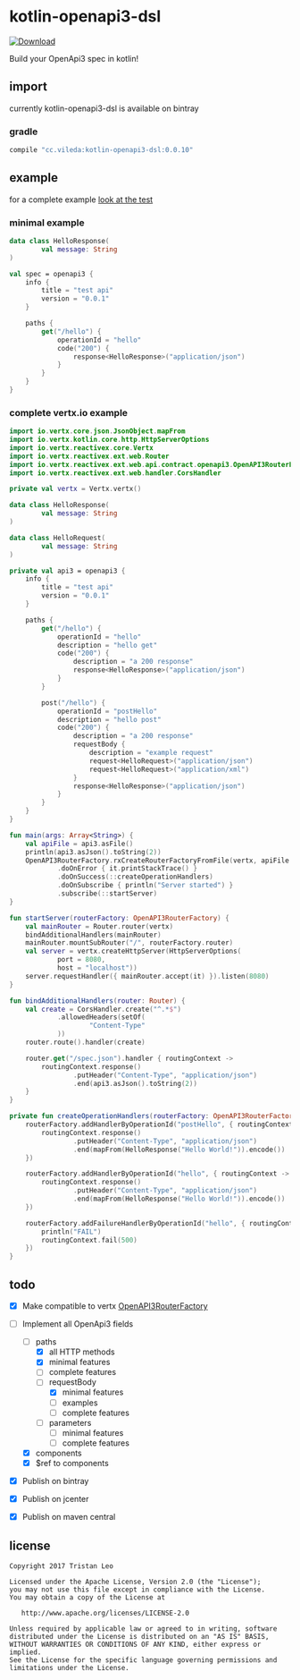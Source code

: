 # kotlin-openapi3-dsl

[ ![Download](https://api.bintray.com/packages/vileda/maven/kotlin-openapi3-dsl/images/download.svg) ](https://bintray.com/vileda/maven/kotlin-openapi3-dsl/_latestVersion)

Build your OpenApi3 spec in kotlin!

## import

currently kotlin-openapi3-dsl is available on bintray

### gradle

```groovy
compile "cc.vileda:kotlin-openapi3-dsl:0.0.10"
```

## example

for a complete example [look at the test](src/test/kotlin/OpenApi3BuilderTest.kt)

### minimal example 

```kotlin
data class HelloResponse(
        val message: String
)

val spec = openapi3 {
    info {
        title = "test api"
        version = "0.0.1"
    }

    paths {
        get("/hello") {
            operationId = "hello"
            code("200") {
                response<HelloResponse>("application/json")
            }
        }
    }
}
```

### complete vertx.io example

```kotlin
import io.vertx.core.json.JsonObject.mapFrom
import io.vertx.kotlin.core.http.HttpServerOptions
import io.vertx.reactivex.core.Vertx
import io.vertx.reactivex.ext.web.Router
import io.vertx.reactivex.ext.web.api.contract.openapi3.OpenAPI3RouterFactory
import io.vertx.reactivex.ext.web.handler.CorsHandler

private val vertx = Vertx.vertx()

data class HelloResponse(
        val message: String
)

data class HelloRequest(
        val message: String
)

private val api3 = openapi3 {
    info {
        title = "test api"
        version = "0.0.1"
    }

    paths {
        get("/hello") {
            operationId = "hello"
            description = "hello get"
            code("200") {
                description = "a 200 response"
                response<HelloResponse>("application/json")
            }
        }

        post("/hello") {
            operationId = "postHello"
            description = "hello post"
            code("200") {
                description = "a 200 response"
                requestBody {
                    description = "example request"
                    request<HelloRequest>("application/json")
                    request<HelloRequest>("application/xml")
                }
                response<HelloResponse>("application/json")
            }
        }
    }
}

fun main(args: Array<String>) {
    val apiFile = api3.asFile()
    println(api3.asJson().toString(2))
    OpenAPI3RouterFactory.rxCreateRouterFactoryFromFile(vertx, apiFile.absolutePath)
            .doOnError { it.printStackTrace() }
            .doOnSuccess(::createOperationHandlers)
            .doOnSubscribe { println("Server started") }
            .subscribe(::startServer)
}

fun startServer(routerFactory: OpenAPI3RouterFactory) {
    val mainRouter = Router.router(vertx)
    bindAdditionalHandlers(mainRouter)
    mainRouter.mountSubRouter("/", routerFactory.router)
    val server = vertx.createHttpServer(HttpServerOptions(
            port = 8080,
            host = "localhost"))
    server.requestHandler({ mainRouter.accept(it) }).listen(8080)
}

fun bindAdditionalHandlers(router: Router) {
    val create = CorsHandler.create("^.*$")
            .allowedHeaders(setOf(
                    "Content-Type"
            ))
    router.route().handler(create)

    router.get("/spec.json").handler { routingContext ->
        routingContext.response()
                .putHeader("Content-Type", "application/json")
                .end(api3.asJson().toString(2))
    }
}

private fun createOperationHandlers(routerFactory: OpenAPI3RouterFactory) {
    routerFactory.addHandlerByOperationId("postHello", { routingContext ->
        routingContext.response()
                .putHeader("Content-Type", "application/json")
                .end(mapFrom(HelloResponse("Hello World!")).encode())
    })

    routerFactory.addHandlerByOperationId("hello", { routingContext ->
        routingContext.response()
                .putHeader("Content-Type", "application/json")
                .end(mapFrom(HelloResponse("Hello World!")).encode())
    })

    routerFactory.addFailureHandlerByOperationId("hello", { routingContext ->
        println("FAIL")
        routingContext.fail(500)
    })
}
```

## todo

- [x] Make compatible to vertx [OpenAPI3RouterFactory](src/main/kotlin/OpenApi3Vertx.kt)
- [ ] Implement all OpenApi3 fields
  - [ ] paths
    - [x] all HTTP methods
    - [x] minimal features
    - [ ] complete features
    - [ ] requestBody
       - [x] minimal features
       - [ ] examples
       - [ ] complete features
    - [ ] parameters
      - [ ] minimal features
      - [ ] complete features
  - [x] components
  - [x] $ref to components
- [x] Publish on bintray
- [x] Publish on jcenter
- [x] Publish on maven central


## license
```
Copyright 2017 Tristan Leo

Licensed under the Apache License, Version 2.0 (the "License");
you may not use this file except in compliance with the License.
You may obtain a copy of the License at

   http://www.apache.org/licenses/LICENSE-2.0

Unless required by applicable law or agreed to in writing, software
distributed under the License is distributed on an "AS IS" BASIS,
WITHOUT WARRANTIES OR CONDITIONS OF ANY KIND, either express or implied.
See the License for the specific language governing permissions and
limitations under the License.
```